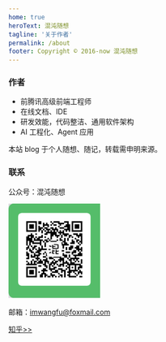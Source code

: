```yaml
---
home: true
heroText: 混沌随想
tagline: '关于作者'
permalink: /about
footer: Copyright © 2016-now 混沌随想
---
```

### 作者
- 前腾讯高级前端工程师
- 在线文档、IDE 
- 研发效能，代码整洁、通用软件架构
- AI 工程化、Agent 应用

本站 blog 于个人随想、随记，转载需申明来源。



### 联系


<div style="word-break: break-all;">公众号：混沌随想</div>
<p/>
<div class="wx-qrcode">
<img style="width:36%" src="/left.png" alt="" />
</div>

    
邮箱：imwangfu@foxmail.com

[知乎>>](https://www.zhihu.com/people/imwangfu)

